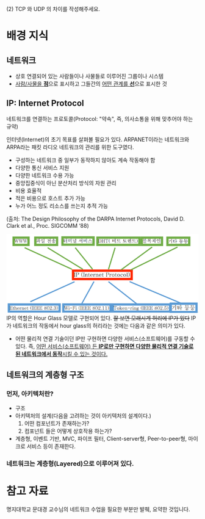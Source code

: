 (2) TCP 와 UDP 의 차이를 작성해주세요.

# 배경 지식

## 네트워크

- 상호 연결되어 있는 사람들이나 사물들로 이루어진 그룹이나 시스템
- <U>사람/사물을 **점**</U>으로 표시하고 그들간의 <U>어떤 관계를 **선**</U>으로 표시한 것

## IP: Internet Protocol

네트워크를 연결하는 프로토콜(Protocol: "약속", 즉, 의사소통을 위해 맞추어야 하는 규약)

인터넷(Internet)의 초기 목표를 살펴볼 필요가 있다.
ARPANET이라는 네트워크와 ARPA라는 패킷 라디오 네트워크의 관리를 위한 도구였다.
-  구성하는 네트워크 중 일부가 동작하지 않아도 계속 작동해야 함
- 다양한 통신 서비스 지원
- 다양한 네트워크 수용 가능
- 중앙집중식이 아닌 분산처리 방식의 자원 관리
- 비용 효율적
- 적은 비용으로 호스트 추가 가능
- 누가 어느 정도 리소스를 쓰는지 추적 가능

(출처: The Design Philosophy of the DARPA Internet Protocols, David D. Clark et al., Proc. SIGCOMM ‘88)

![IP의 역할](./Images/IP의_역할.png)
IP의 역할은 Hour Glass 모델로 구현되어 있다. ~~잘 보면 모래시계 허리에 IP가 있다~~ IP가 네트워크의 작동에서 hour glass의 허리라는 것에는 다음과 같은 의미가 있다.
- 어떤 물리적 연결 기술이던 IP만 구현하면 다양한 서비스(소프트웨어)를 구동할 수 있다. 즉, <U>어떤 서비스(소프트웨어) 든 **IP로만 구현하면 다양한 물리적 연결 기술로 된 네트워크에서 동작**시킬 수 있는 것이다.</U>

## 네트워크의 계층형 구조

### 먼저, 아키텍처란?
- 구조
- 아키텍처의 설계(다음을 고려하는 것이 아키텍처의 설계이다.)
    1. 어떤 컴포넌트가 존재하는가?
    2. 컴포넌트 들은 어떻게 상호작용 하는가?
- 계층형, 이벤트 기반, MVC, 파이프 필터, Client-server형, Peer-to-peer형, 마이크로 서비스 등이 존재한다.

### 네트워크는 계층형(Layered)으로 이루어져 있다.

# 참고 자료
명지대학교 문대경 교수님의 네트워크 수업을 필요한 부분만 발췌, 요약한 것입니다.